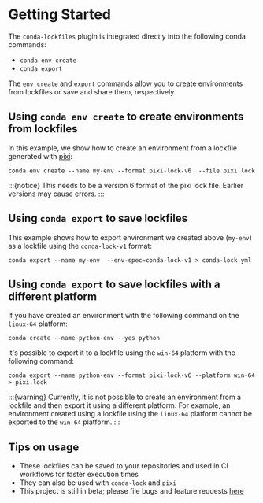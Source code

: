 # Getting Started

The `conda-lockfiles` plugin is integrated directly into the following conda commands:

- `conda env create`
- `conda export`

The `env create` and `export` commands allow you to create environments from lockfiles or
save and share them, respectively.

## Using `conda env create` to create environments from lockfiles

In this example, we show how to create an environment from a lockfile generated
with [pixi](https://github.com/prefix-dev/pixi):

```shell
conda env create --name my-env --format pixi-lock-v6  --file pixi.lock
```

:::{notice}
This needs to be a version 6 format of the pixi lock file. Earlier versions
may cause errors.
:::

## Using `conda export` to save lockfiles

This example shows how to export environment we created above (`my-env`) as a
lockfile using the `conda-lock-v1` format:

```shell
conda export --name my-env  --env-spec=conda-lock-v1 > conda-lock.yml
```

## Using `conda export` to save lockfiles with a different platform

If you have created an environment with the following command on the `linux-64` platform:

```shell
conda create --name python-env --yes python
```

it's possible to export it to a lockfile using the `win-64` platform with the following command:

```shell
conda export --name python-env --format pixi-lock-v6 --platform win-64 > pixi.lock
```

:::{warning}
Currently, it is not possible to create an environment from a lockfile and then export it using a 
different platform. For example, an environment created using a lockfile using the `linux-64` platform
cannot be exported to the `win-64` platform.
:::

## Tips on usage

- These lockfiles can be saved to your repositories and used in CI workflows
  for faster execution times
- They can also be used with `conda-lock` and `pixi`
- This project is still in beta; please file bugs and feature requests [here](https://github.com/conda-incubator/conda-lockfiles)
